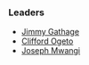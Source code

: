 ### Leaders
* [Jimmy Gathage](mailto:jimmy.gathage@owasp.org)
* [Clifford Ogeto](mailto:Clifford.ogeto@owasp.org)
* [Joseph Mwangi](mailto:joseph.mwangi@owasp.org)
